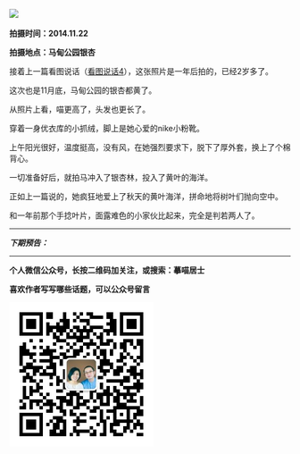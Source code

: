 ![](http://upload-images.jianshu.io/upload_images/51001-ddb487d1fbf9314a.jpg)

**拍摄时间：2014.11.22**

**拍摄地点：马甸公园银杏**

接着上一篇看图说话（[看图说话4](http://mp.weixin.qq.com/s?__biz=MzA4NzEzMjMzNw==&mid=503628461&idx=1&sn=e61746d9a36de3a5f91c6d16448db52a#rd)），这张照片是一年后拍的，已经2岁多了。

这次也是11月底，马甸公园的银杏都黄了。

从照片上看，喵更高了，头发也更长了。

穿着一身优衣库的小抓绒，脚上是她心爱的nike小粉靴。

上午阳光很好，温度挺高，没有风，在她强烈要求下，脱下了厚外套，换上了个棉背心。

一切准备好后，就拍马冲入了银杏林，投入了黄叶的海洋。

正如上一篇说的，她疯狂地爱上了秋天的黄叶海洋，拼命地将树叶们抛向空中。

和一年前那个手捻叶片，面露难色的小家伙比起来，完全是判若两人了。



***

***下期预告：***

***


**个人微信公众号，长按二维码加关注，或搜索：摹喵居士**

**喜欢作者写写哪些话题，可以公众号留言**

![](https://github.com/jiluofu/jiluofu.github.com/raw/master/momiaojushi/static/qrcode.jpg)